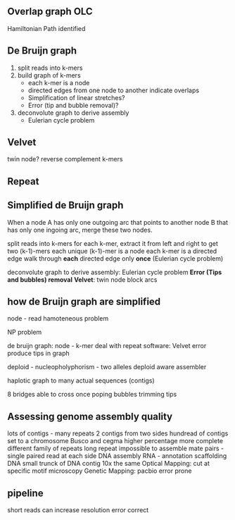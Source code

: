 ## Overlap graph OLC
Hamiltonian Path identified
## De Bruijn graph
1. split reads into k-mers
2. build graph of k-mers
	* each k-mer is a node
	* directed edges from one node to another indicate overlaps
	* Simplification of linear stretches?
	* Error (tip and bubble removal)?
3. deconvolute graph to derive assembly
	* Eulerian cycle problem
## Velvet
twin node?
reverse complement k-mers
## Repeat
## Simplified de Bruijn graph
When a node A has only one outgoing arc that points to another node B that has only one ingoing arc, merge these two nodes.


split reads into k-mers
for each k-mer, extract it from left and right to get two (k-1)-mers
each unique (k-1)-mer is a node
each k-mer is a directed edge 
walk through **each** directed edge only **once** (Eulerian cycle problem)

deconvolute graph to derive assembly: Eulerian cycle problem
**Error (Tips and bubbles) removal**
**Velvet**: twin node block arcs 

> 
## how de Bruijn graph are simplified


node - read
hamoteneous problem

NP problem 

de bruijn graph:
node - k-mer
deal with repeat
software: Velvet
error produce tips in graph

deploid - nucleopholyphorism - two alleles
deploid aware assembler

haplotic
graph to many actual sequences (contigs)

8 bridges able to cross once
poping bubbles trimming tips

## Assessing genome assembly quality
lots of contigs - many repeats
2 contigs from two sides 
hundread of contigs set to a chromosome
Busco and cegma higher percentage more complete
 different family of repeats 
 long repeat impossible to assemble
 mate pairs - single paired read at each side
 DNA assembly
 RNA - annotation
 scaffolding DNA
 small trunck of DNA 
 contig
 10x the same
 Optical Mapping: cut at specific motif microscopy
 Genetic Mapping:
 pacbio error prone

## pipeline

 short reads can increase resolution 
 error correct 

<!--stackedit_data:
eyJoaXN0b3J5IjpbLTE4MDYyOTY2MjUsMjAxMjcyNzc3MSwtMT
kxMDA1MjI5MSwtMTE5Nzc2MDA0LC01NzU5NDM0ODcsLTEyNDU5
ODE5MTEsLTU3ODQyNjcxMSw1MzY4NTE5MDUsNDM4NzMxMjA5LD
E0NDMwMDM5NDMsLTE0MTAyMjQ4MywtMjA0NjA5NDk4MSwtOTQw
OTY2NDM2LC0xOTY3OTExMzc4LDIwOTY0MTc0MjIsMjAwMDExOD
I4MywxMjQzNTczNDk3XX0=
-->